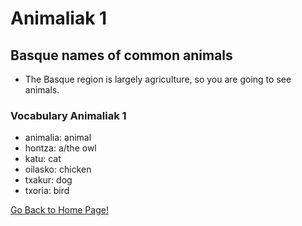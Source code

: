 # ​Animaliak 1
## Basque names of common animals
*   The Basque region is largely agriculture, so you are going to see animals.

### Vocabulary Animaliak 1
* animalia: animal
* hontza: a/the owl
* katu: cat
* oilasko: chicken
* txakur: dog
* txoria: bird

[ Go Back to Home Page!](..)
